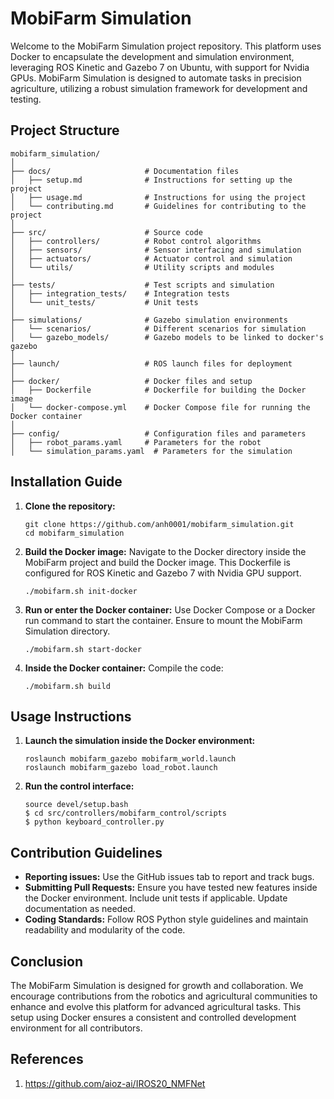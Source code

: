 
# MobiFarm Simulation

Welcome to the MobiFarm Simulation project repository. This platform uses Docker to encapsulate the development and simulation environment, leveraging ROS Kinetic and Gazebo 7 on Ubuntu, with support for Nvidia GPUs. MobiFarm Simulation is designed to automate tasks in precision agriculture, utilizing a robust simulation framework for development and testing.

## Project Structure

```
mobifarm_simulation/
│
├── docs/                     # Documentation files
│   ├── setup.md              # Instructions for setting up the project
│   ├── usage.md              # Instructions for using the project
│   └── contributing.md       # Guidelines for contributing to the project
│
├── src/                      # Source code
│   ├── controllers/          # Robot control algorithms
│   ├── sensors/              # Sensor interfacing and simulation
│   ├── actuators/            # Actuator control and simulation
│   └── utils/                # Utility scripts and modules
│
├── tests/                    # Test scripts and simulation
│   ├── integration_tests/    # Integration tests
│   └── unit_tests/           # Unit tests
│
├── simulations/              # Gazebo simulation environments
│   └── scenarios/            # Different scenarios for simulation
│   └── gazebo_models/        # Gazebo models to be linked to docker's gazebo
│
├── launch/                   # ROS launch files for deployment
│
├── docker/                   # Docker files and setup
│   ├── Dockerfile            # Dockerfile for building the Docker image
│   └── docker-compose.yml    # Docker Compose file for running the Docker container
│
├── config/                   # Configuration files and parameters
│   ├── robot_params.yaml     # Parameters for the robot
│   └── simulation_params.yaml  # Parameters for the simulation
```

## Installation Guide

1. **Clone the repository:**
   ```
   git clone https://github.com/anh0001/mobifarm_simulation.git
   cd mobifarm_simulation
   ```

2. **Build the Docker image:**
   Navigate to the Docker directory inside the MobiFarm project and build the Docker image. This Dockerfile is configured for ROS Kinetic and Gazebo 7 with Nvidia GPU support.
   ```
   ./mobifarm.sh init-docker
   ```

3. **Run or enter the Docker container:**
   Use Docker Compose or a Docker run command to start the container. Ensure to mount the MobiFarm Simulation directory.
   ```
   ./mobifarm.sh start-docker
   ```

4. **Inside the Docker container:**
   Compile the code:
   ```
   ./mobifarm.sh build
   ```

## Usage Instructions

1. **Launch the simulation inside the Docker environment:**
   ```
   roslaunch mobifarm_gazebo mobifarm_world.launch
   roslaunch mobifarm_gazebo load_robot.launch
   ```

2. **Run the control interface:**
   ```
   source devel/setup.bash
   $ cd src/controllers/mobifarm_control/scripts
   $ python keyboard_controller.py
   ```

## Contribution Guidelines

- **Reporting issues:** Use the GitHub issues tab to report and track bugs.
- **Submitting Pull Requests:** Ensure you have tested new features inside the Docker environment. Include unit tests if applicable. Update documentation as needed.
- **Coding Standards:** Follow ROS Python style guidelines and maintain readability and modularity of the code.

## Conclusion

The MobiFarm Simulation is designed for growth and collaboration. We encourage contributions from the robotics and agricultural communities to enhance and evolve this platform for advanced agricultural tasks. This setup using Docker ensures a consistent and controlled development environment for all contributors.

## References

1. https://github.com/aioz-ai/IROS20_NMFNet